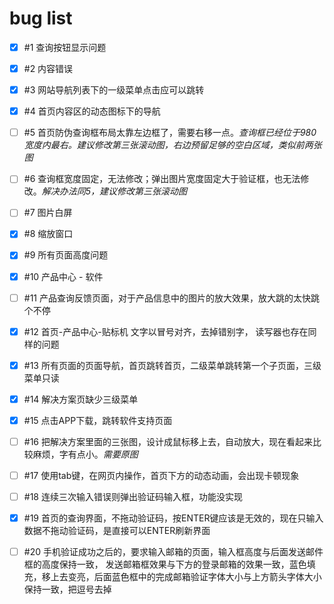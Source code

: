 # bug list
- [x] #1 查询按钮显示问题
- [x] #2 内容错误
- [x] #3 网站导航列表下的一级菜单点击应可以跳转
- [x] #4 首页内容区的动态图标下的导航
- [ ] #5 首页防伪查询框布局太靠左边框了，需要右移一点。*查询框已经位于980宽度内最右。建议修改第三张滚动图，右边预留足够的空白区域，类似前两张图*
- [ ] #6 查询框宽度固定，无法修改；弹出图片宽度固定大于验证框，也无法修改。*解决办法同5，建议修改第三张滚动图*
- [ ] #7 图片白屏
- [x] #8 缩放窗口
- [x] #9 所有页面高度问题
- [x] #10 产品中心 - 软件
- [ ] #11 产品查询反馈页面，对于产品信息中的图片的放大效果，放大跳的太快跳个不停
- [x] #12 首页-产品中心-贴标机  文字以冒号对齐，去掉错别字， 读写器也存在同样的问题
- [x] #13 所有页面的页面导航，首页跳转首页，二级菜单跳转第一个子页面，三级菜单只读
- [x] #14 解决方案页缺少三级菜单
- [x] #15 点击APP下载，跳转软件支持页面
- [ ] #16 把解决方案里面的三张图，设计成鼠标移上去，自动放大，现在看起来比较麻烦，字有点小。*需要原图*
- [ ] #17 使用tab键，在网页内操作，首页下方的动态动画，会出现卡顿现象
- [ ] #18 连续三次输入错误则弹出验证码输入框，功能没实现
- [x] #19 首页的查询界面，不拖动验证码，按ENTER键应该是无效的，现在只输入数据不拖动验证码，是直接可以ENTER刷新界面
- [ ] #20 手机验证成功之后的，要求输入邮箱的页面，输入框高度与后面发送邮件框的高度保持一致， 发送邮箱框效果与下方的登录邮箱的效果一致，蓝色填充，移上去变亮，后面蓝色框中的完成邮箱验证字体大小与上方箭头字体大小保持一致，把逗号去掉

